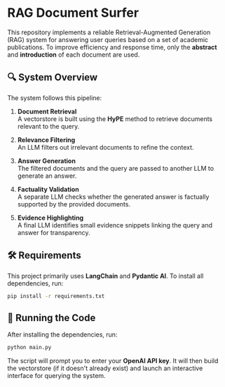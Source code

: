 # RAG Document Surfer

This repository implements a reliable Retrieval-Augmented Generation (RAG) system for answering user queries based on a set of academic publications. To improve efficiency and response time, only the **abstract** and **introduction** of each document are used.

## 🔍 System Overview

The system follows this pipeline:

1. **Document Retrieval**  
   A vectorstore is built using the **HyPE** method to retrieve documents relevant to the query.

2. **Relevance Filtering**  
   An LLM filters out irrelevant documents to refine the context.

3. **Answer Generation**  
   The filtered documents and the query are passed to another LLM to generate an answer.

4. **Factuality Validation**  
   A separate LLM checks whether the generated answer is factually supported by the provided documents.

5. **Evidence Highlighting**  
   A final LLM identifies small evidence snippets linking the query and answer for transparency.

## 🛠 Requirements

This project primarily uses **LangChain** and **Pydantic AI**. To install all dependencies, run:

```bash
pip install -r requirements.txt
```
## 🚀 Running the Code

After installing the dependencies, run:

```bash
python main.py
```
The script will prompt you to enter your **OpenAI API key**. It will then build the vectorstore (if it doesn't already exist) and launch an interactive interface for querying the system.
